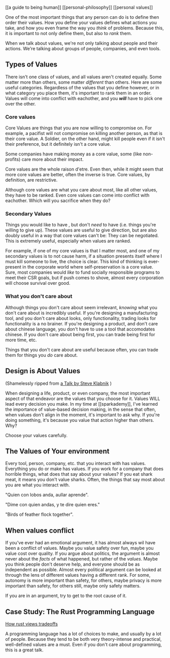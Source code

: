 ---
---

[[a guide to being human]] [[personal-philosophy]] [[personal values]]

One of the most important things that any person can do is to define then order their values. How you define your values defines what actions you take, and how you even frame the way you *think* of problems. Because this, it is important to not only define them, but also to *rank* them.

When we talk about values, we're not only talking about people and their actions. We're talking about groups of people, companies, and even tools.

## Types of Values

There isn't one class of values, and all values aren't created equally. Some matter more than others, some matter *different* than others. Here are some useful categories. Regardless of the values that you define however, or in what category you place them, it's important to rank them in an order. Values will come into conflict with eachother, and you ***will*** have to pick one over the other.

### Core values

Core Values are things that you are now willing to compromise on. For example, a pacifist will not compromise on killing another person, as that is their core value. A Soldier, on the other hand, might kill people even if it isn't their preference, but it definitely isn't a core value.

Some companies have making money as a core value, some (like non-profits) care more about their impact.

Core values are the whole raison d'etre. Even then, while it might seem that more core values are better, often the inverse is true. Core values, by definition, are restrictive.

Although core values are what you care about most, like all other values, they have to be ranked. Even core values can come into conflict with eachother. Which will you sacrifice when they do?

### Secondary Values

Things you would like to have , but don't *need* to have (i.e. things you're willing to give up). These values are useful to give direction, but are also doubly useful in a way that core values can't be: They can be negotiated. This is extremely useful, especially when values are ranked.

For example, if one of my core values is that I matter most, and one of my secondary values is to not cause harm, if a situation presents itself where I must kill someone to live, the choice is clear. This kind of thinking is ever-present in the corporate world where self-preservation is a core value. Sure, most companies would *like* to fund socially responsible programs to meet their CSR goals, but if push comes to shove, almost every corporation will choose survival over good.

### What you don't care about

Although things you don't care about seem irrelevant, *knowing* what you don't care about is incredibly useful. If you're designing a manufacturing tool, and you don't care about looks, only functionality, trading looks for functionality is a no brainer. If you're designing a product, and don't care about chinese language, you don't have to use a tool that accomodates chinese. If you don't care about being first, you can trade being first for more time, etc.

Things that you don't care about are useful because often, you can trade them for things you *do* care about.

## Design is About Values

(Shamelessly ripped from [a Talk by Steve Klabnik](https://www.youtube.com/watch?v=2ajos-0OWts) )

When designing a life, product, or even company, the most important aspect of that endeavor are the values that you choose for it. Values WILL lead every decision you make. In my time at [[sparkademy]], I've learned the importance of value-based decision making, in the sense that often, when values don't align in the moment, it's important to ask why. If you're doing something, it's because you value that action higher than others. Why?

Choose your values carefully.

## The Values of Your environment

Every tool, person, company, etc. that you interact with has values. Everything you do or make has values.
If you work for a company that does horrible things, what does that say about your values? If you eat shark meat, it means you don't value sharks. Often, the things that say most about you are what you interact with.

"Quien con lobos anda, aullar aprende".

"Dime con quien andas, y te dire quien eres."

"Birds of feather flock together".

## When values conflict

If you've ever had an emotional argument, it has almost always wil have been a conflict of values. Maybe you value safety over fun, maybe you value cost over quality. If you argue about politics, the argument is almost never about the *facts* of what happened, but rather of the *values*. Maybe you think people don't deserve help, and everyone should be as independent as possible. Almost every political argument can be looked at through the lens of different values having a different rank. For some, autonomy is more important than safety, for others, maybe privacy is more important than safety, for others still, maybe only safety matters.

If you are in an argument, try to get to the root cause of it.

## Case Study: The Rust Programming Language

[How rust views tradeoffs](https://www.youtube.com/watch?v=2ajos-0OWts)

A programming language has a lot of choices to make, and usually by a lot of people. Because they tend to be both very theory-intense and practical, well-defined values are a must. Even if you don't care about programming, this is a great talk.
